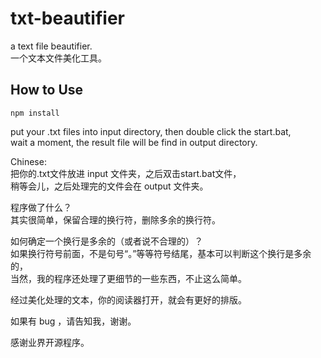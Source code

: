 # txt-beautifier
a text file beautifier.  
一个文本文件美化工具。  


## How to Use
```
npm install
```
put your .txt files into input directory, then double click the start.bat,  
wait a moment, the result file will be find in output directory.  

Chinese:  
把你的.txt文件放进 input 文件夹，之后双击start.bat文件，  
稍等会儿，之后处理完的文件会在 output 文件夹。  


程序做了什么？  
其实很简单，保留合理的换行符，删除多余的换行符。  

如何确定一个换行是多余的（或者说不合理的）？  
如果换行符号前面，不是句号“。”等等符号结尾，基本可以判断这个换行是多余的，  
当然，我的程序还处理了更细节的一些东西，不止这么简单。  

经过美化处理的文本，你的阅读器打开，就会有更好的排版。  

如果有 bug ，请告知我，谢谢。  

感谢业界开源程序。  



